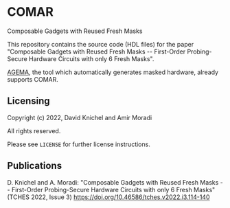 # COMAR
Composable Gadgets with Reused Fresh Masks

This repository contains the source code (HDL files) for the paper "Composable Gadgets with Reused Fresh Masks -- First-Order Probing-Secure Hardware Circuits with only 6 Fresh Masks".

[AGEMA](https://github.com/Chair-for-Security-Engineering/agema), the tool which automatically generates masked hardware, already supports COMAR.

## Licensing
Copyright (c) 2022, David Knichel and Amir Moradi

All rights reserved.

Please see `LICENSE` for further license instructions.

## Publications
D. Knichel and A. Moradi: "Composable Gadgets with Reused Fresh Masks -- First-Order Probing-Secure Hardware Circuits with only 6 Fresh Masks" (TCHES 2022, Issue 3) https://doi.org/10.46586/tches.v2022.i3.114-140
